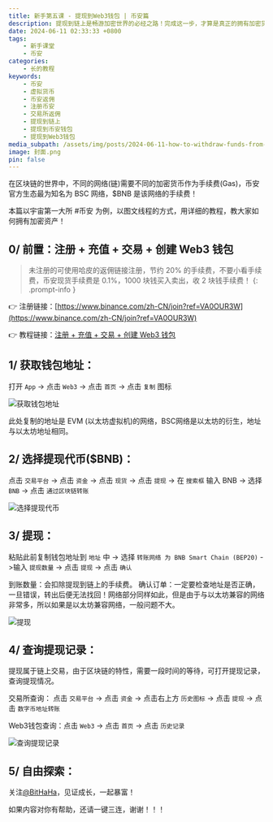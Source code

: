 ```yaml
---
title: 新手第五课 - 提现到Web3钱包 | 币安篇
description: 提现到链上是畅游加密世界的必经之路！完成这一步，才算是真正的拥有加密货币！
date: 2024-06-11 02:33:33 +0800
tags:
    - 新手课堂
    - 币安
categories:
    - 长的教程
keywords:
    - 币安
    - 虚拟货币
    - 币安返佣
    - 注册币安
    - 交易所返佣
    - 提现到链上
    - 提现到币安钱包
    - 提现到Web3钱包
media_subpath: /assets/img/posts/2024-06-11-how-to-withdraw-funds-from-binance-to-web3-wallet/
image: 封面.png
pin: false
---
```

在区块链的世界中，不同的网络(链)需要不同的加密货币作为手续费(Gas)，币安官方生态最为知名为 BSC 网络，$BNB 是该网络的手续费！

本篇以宇宙第一大所 #币安 为例，以图文线程的方式，用详细的教程，教大家如何拥有加密资产！

## **0/ 前置：注册 + 充值 + 交易 + 创建 Web3 钱包**

>未注册的可使用哈皮的返佣链接注册，节约 20% 的手续费，不要小看手续费，币安现货手续费是 0.1%，1000 块钱买入卖出，收 2 块钱手续费！
{: .prompt-info }

👉 注册链接：[https://www.binance.com/zh-CN/join?ref=VA0OUR3W](https://www.binance.com/zh-CN/join?ref=VA0OUR3W)

👉 教程链接：[注册 + 充值 + 交易 + 创建 Web3 钱包](https://bithappy.xyz/posts/how-to-create-a-binance-web3-wallet/)

## **1/ 获取钱包地址：**

打开 `App` -> 点击 `Web3` -> 点击 `首页` -> 点击 `复制` 图标

![获取钱包地址](提现到钱包1.png)

此处复制的地址是 EVM (以太坊虚拟机)的网络，BSC网络是以太坊的衍生，地址与以太坊地址相同。

## **2/ 选择提现代币($BNB)：**

点击 `交易平台` -> 点击 `资金` -> 点击 `现货` -> 点击 `提现` -> 在 `搜索框` 输入 BNB -> 选择 `BNB` -> 点击 `通过区块链转账`

![选择提现代币](提现到钱包2.png)

## **3/ 提现：**

粘贴此前复制钱包地址到 `地址` 中 -> 选择 `转账网络 为 BNB Smart Chain (BEP20)` ->输入 `提现数量` -> 点击 `提现` -> 点击 `确认`

到账数量：会扣除提现到链上的手续费。
确认订单：一定要检查地址是否正确，一旦错误，转出后便无法找回！网络部分同样如此，但是由于与以太坊兼容的网络非常多，所以如果是以太坊兼容网络，一般问题不大。

![提现](提现到钱包3.png)

## **4/ 查询提现记录：**

提现属于链上交易，由于区块链的特性，需要一段时间的等待，可打开提现记录，查询提现情况。

交易所查询： 点击 `交易平台` -> 点击 `资金` -> 点击右上方 `历史图标` -> 点击 `提现`  -> 点击 `数字币地址转账`

Web3钱包查询：点击 `Web3` -> 点击 `首页` -> 点击 `历史记录`

![查询提现记录](提现到钱包4.png)

## **5/ 自由探索：**

关注[@BitHaHa](https://x.com/intent/follow?screen_name=BitHaHa)，见证成长，一起暴富！

如果内容对你有帮助，还请一键三连，谢谢！！！
